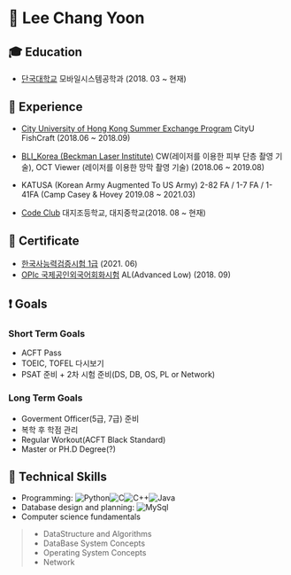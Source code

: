 # :eyes: Lee Chang Yoon


## :mortar_board: Education

- [단국대학교](https://dankook.ac.kr/)  모바일시스템공학과 (2018. 03 ~ 현재) 


## :office: Experience

- [City University of Hong Kong Summer Exchange Program](https://github.com/tony2037/CityU_FishCraft)
CityU FishCraft (2018.06 ~ 2018.09)

- [BLI_Korea (Beckman Laser Institute)](https://www.dankook.ac.kr/web/ins33)
CW(레이저를 이용한 피부 단층 촬영 기술), OCT Viewer (레이저를 이용한 망막 촬영 기술)  (2018.06 ~ 2019.08)

- KATUSA (Korean Army Augmented To US Army)
2-82 FA / 1-7 FA / 1-41FA (Camp Casey & Hovey 2019.08 ~ 2021.03)

- [Code Club](https://codeclub.org/en/)
대지조등학교, 대지중학교(2018. 08 ~ 현재)


## :page_facing_up: Certificate

- [한국사능력검증시험 1급](http://www.historyexam.go.kr/main/mainPage.do?netfunnel_key=9F5D4BE9E77F75893F3B76CEA24612C6475080EB264B4AC94C1F1256E020A9FA6DAA4897721A56495842B3C195CE1AF496FAA19A02F68D311306916EE245D1D85186A0AC3058C5455A8880A050846BAABB781E7311EA045B99D06700794B6486C9432C1EAC87FD6972FDD7A1CBE08AF42C302C30) (2021. 06)
- [OPIc 국제공인외국어회화시험](https://www.opic.or.kr/opics/jsp/senior/index.jsp) AL(Advanced Low) (2018. 09)


## :exclamation: Goals

### Short Term Goals
- ACFT Pass
- TOEIC, TOFEL 다시보기
- PSAT 준비 + 2차 시험 준비(DS, DB, OS, PL or Network)

### Long Term Goals
- Goverment Officer(5급, 7급) 준비
- 복학 후 학점 관리
- Regular Workout(ACFT Black Standard)
- Master or PH.D Degree(?)


## :wrench: Technical Skills

* Programming: ![Python](https://img.shields.io/badge/Python-brighgreen)![C](https://img.shields.io/badge/C-red)![C++](https://img.shields.io/badge/C++-black)![Java](https://img.shields.io/badge/Java-orange)
* Database design and planning: ![MySql](https://img.shields.io/badge/MySql-333)
* Computer science fundamentals
> * DataStructure and Algorithms
> * DataBase System Concepts
> * Operating System Concepts
> * Network

